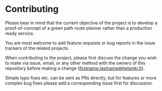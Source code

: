 # Contributing

Please bear in mind that the current objective of the project is to develop a proof-of-concept of a green path route planner rather than a production ready service. 

You are most welcome to add feature requests or bug reports in the issue trackers of the related projects. 

When contributing to the project, please first discuss the change you wish to make via issue,
email, or any other method with the owners of this repository before making a change (firstname.lastname@helsinki.fi). 

Simple typo fixes etc. can be sent as PRs directly, but for features or more complex bug fixes please add a corresponding issue first for discussion. 
